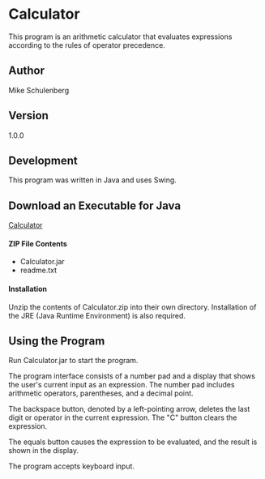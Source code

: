 # Calculator
This program is an arithmetic calculator that evaluates expressions according to the rules of operator precedence.

## Author
Mike Schulenberg

## Version
1.0.0

## Development
This program was written in Java and uses Swing.

## Download an Executable for Java
[Calculator](https://www.dropbox.com/s/nacbfwpfjc0npli/Calculator.zip?dl=1)

#### ZIP File Contents
- Calculator.jar
- readme.txt

#### Installation
Unzip the contents of Calculator.zip into their own directory. Installation of the JRE (Java Runtime Environment) is also required.

## Using the Program
Run Calculator.jar to start the program.

The program interface consists of a number pad and a display that shows the user's current input as an expression. The number pad includes arithmetic operators, parentheses, and a decimal point. 

The backspace button, denoted by a left-pointing arrow, deletes the last digit or operator in the current expression. The "C" button clears the expression.

The equals button causes the expression to be evaluated, and the result is shown in the display.

The program accepts keyboard input.
